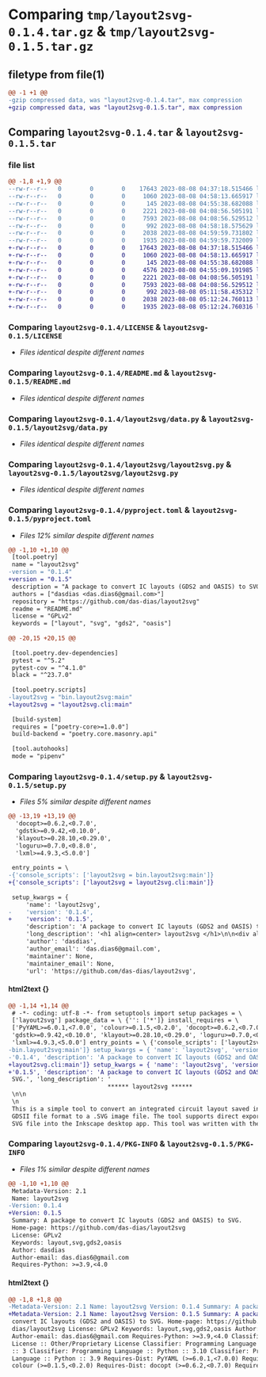 # Comparing `tmp/layout2svg-0.1.4.tar.gz` & `tmp/layout2svg-0.1.5.tar.gz`

## filetype from file(1)

```diff
@@ -1 +1 @@
-gzip compressed data, was "layout2svg-0.1.4.tar", max compression
+gzip compressed data, was "layout2svg-0.1.5.tar", max compression
```

## Comparing `layout2svg-0.1.4.tar` & `layout2svg-0.1.5.tar`

### file list

```diff
@@ -1,8 +1,9 @@
--rw-r--r--   0        0        0    17643 2023-08-08 04:37:18.515466 layout2svg-0.1.4/LICENSE
--rw-r--r--   0        0        0     1060 2023-08-08 04:58:13.665917 layout2svg-0.1.4/README.md
--rw-r--r--   0        0        0      145 2023-08-08 04:55:38.682088 layout2svg-0.1.4/layout2svg/__init__.py
--rw-r--r--   0        0        0     2221 2023-08-08 04:08:56.505191 layout2svg-0.1.4/layout2svg/data.py
--rw-r--r--   0        0        0     7593 2023-08-08 04:08:56.529512 layout2svg-0.1.4/layout2svg/layout2svg.py
--rw-r--r--   0        0        0      992 2023-08-08 04:58:18.575629 layout2svg-0.1.4/pyproject.toml
--rw-r--r--   0        0        0     2038 2023-08-08 04:59:59.731802 layout2svg-0.1.4/setup.py
--rw-r--r--   0        0        0     1935 2023-08-08 04:59:59.732009 layout2svg-0.1.4/PKG-INFO
+-rw-r--r--   0        0        0    17643 2023-08-08 04:37:18.515466 layout2svg-0.1.5/LICENSE
+-rw-r--r--   0        0        0     1060 2023-08-08 04:58:13.665917 layout2svg-0.1.5/README.md
+-rw-r--r--   0        0        0      145 2023-08-08 04:55:38.682088 layout2svg-0.1.5/layout2svg/__init__.py
+-rw-r--r--   0        0        0     4576 2023-08-08 04:55:09.191985 layout2svg-0.1.5/layout2svg/cli.py
+-rw-r--r--   0        0        0     2221 2023-08-08 04:08:56.505191 layout2svg-0.1.5/layout2svg/data.py
+-rw-r--r--   0        0        0     7593 2023-08-08 04:08:56.529512 layout2svg-0.1.5/layout2svg/layout2svg.py
+-rw-r--r--   0        0        0      992 2023-08-08 05:11:58.435312 layout2svg-0.1.5/pyproject.toml
+-rw-r--r--   0        0        0     2038 2023-08-08 05:12:24.760113 layout2svg-0.1.5/setup.py
+-rw-r--r--   0        0        0     1935 2023-08-08 05:12:24.760316 layout2svg-0.1.5/PKG-INFO
```

### Comparing `layout2svg-0.1.4/LICENSE` & `layout2svg-0.1.5/LICENSE`

 * *Files identical despite different names*

### Comparing `layout2svg-0.1.4/README.md` & `layout2svg-0.1.5/README.md`

 * *Files identical despite different names*

### Comparing `layout2svg-0.1.4/layout2svg/data.py` & `layout2svg-0.1.5/layout2svg/data.py`

 * *Files identical despite different names*

### Comparing `layout2svg-0.1.4/layout2svg/layout2svg.py` & `layout2svg-0.1.5/layout2svg/layout2svg.py`

 * *Files identical despite different names*

### Comparing `layout2svg-0.1.4/pyproject.toml` & `layout2svg-0.1.5/pyproject.toml`

 * *Files 12% similar despite different names*

```diff
@@ -1,10 +1,10 @@
 [tool.poetry]
 name = "layout2svg"
-version = "0.1.4"
+version = "0.1.5"
 description = "A package to convert IC layouts (GDS2 and OASIS) to SVG."
 authors = ["dasdias <das.dias6@gmail.com>"]
 repository = "https://github.com/das-dias/layout2svg"
 readme = "README.md"
 license = "GPLv2"
 keywords = ["layout", "svg", "gds2", "oasis"]
 
@@ -20,15 +20,15 @@
 
 [tool.poetry.dev-dependencies]
 pytest = "^5.2"
 pytest-cov = "^4.1.0"
 black = "^23.7.0"
 
 [tool.poetry.scripts]
-layout2svg = "bin.layout2svg:main"
+layout2svg = "layout2svg.cli:main"
 
 [build-system]
 requires = ["poetry-core>=1.0.0"]
 build-backend = "poetry.core.masonry.api"
 
 [tool.autohooks]
 mode = "pipenv"
```

### Comparing `layout2svg-0.1.4/setup.py` & `layout2svg-0.1.5/setup.py`

 * *Files 5% similar despite different names*

```diff
@@ -13,19 +13,19 @@
  'docopt>=0.6.2,<0.7.0',
  'gdstk>=0.9.42,<0.10.0',
  'klayout>=0.28.10,<0.29.0',
  'loguru>=0.7.0,<0.8.0',
  'lxml>=4.9.3,<5.0.0']
 
 entry_points = \
-{'console_scripts': ['layout2svg = bin.layout2svg:main']}
+{'console_scripts': ['layout2svg = layout2svg.cli:main']}
 
 setup_kwargs = {
     'name': 'layout2svg',
-    'version': '0.1.4',
+    'version': '0.1.5',
     'description': 'A package to convert IC layouts (GDS2 and OASIS) to SVG.',
     'long_description': '<h1 align=center> layout2svg </h1>\n\n<div align=justify>\n<p> This is a simple tool to convert an integrated circuit layout saved in OASIS / GDSII file format to a .SVG image file. The tool supports direct export of the SVG file into the Inkscape desktop app. This tool was written with the goal of rendering any layout in a desktop or web application. </p>\n</div>\n\n<h2 align=center> Installation </h2>\n\n<h3 align=center> MacOS, Linux, Windows </h3>\n\n```bash\npip install layout2svg\n```\n\n<h2 align=center> Usage - Command Line Interface </h2>\n\n```bash\nlayout2svg -i <input_file_path [.gds/.oas]> -o <output_file_path [.svg]>\n```\n\n<h2 align=center> Examples </h2>\n\n<p>\nRunning the example with the mock layerstack file and layout provided in the <a href="tests/data/">examples</a>, by running the following command:\n</p>\n\n```bash\nlayout2svg -i examples/crossed_metal.gds -t examples/mock_layers.lys.yml -o examples/crossed_metal.svg\n```\n\n<p>\ncan generate the following SVG image:\n</p>\n\n<p align=center>\n\n\n<img src="tests/data/crossed_metal.png" width=400/>\n\n\n</p>\n',
     'author': 'dasdias',
     'author_email': 'das.dias6@gmail.com',
     'maintainer': None,
     'maintainer_email': None,
     'url': 'https://github.com/das-dias/layout2svg',
```

#### html2text {}

```diff
@@ -1,14 +1,14 @@
 # -*- coding: utf-8 -*- from setuptools import setup packages = \
 ['layout2svg'] package_data = \ {'': ['*']} install_requires = \
 ['PyYAML>=6.0.1,<7.0.0', 'colour>=0.1.5,<0.2.0', 'docopt>=0.6.2,<0.7.0',
 'gdstk>=0.9.42,<0.10.0', 'klayout>=0.28.10,<0.29.0', 'loguru>=0.7.0,<0.8.0',
 'lxml>=4.9.3,<5.0.0'] entry_points = \ {'console_scripts': ['layout2svg =
-bin.layout2svg:main']} setup_kwargs = { 'name': 'layout2svg', 'version':
-'0.1.4', 'description': 'A package to convert IC layouts (GDS2 and OASIS) to
+layout2svg.cli:main']} setup_kwargs = { 'name': 'layout2svg', 'version':
+'0.1.5', 'description': 'A package to convert IC layouts (GDS2 and OASIS) to
 SVG.', 'long_description': '
                            ****** layout2svg ******
 \n\n
 \n
 This is a simple tool to convert an integrated circuit layout saved in OASIS /
 GDSII file format to a .SVG image file. The tool supports direct export of the
 SVG file into the Inkscape desktop app. This tool was written with the goal of
```

### Comparing `layout2svg-0.1.4/PKG-INFO` & `layout2svg-0.1.5/PKG-INFO`

 * *Files 1% similar despite different names*

```diff
@@ -1,10 +1,10 @@
 Metadata-Version: 2.1
 Name: layout2svg
-Version: 0.1.4
+Version: 0.1.5
 Summary: A package to convert IC layouts (GDS2 and OASIS) to SVG.
 Home-page: https://github.com/das-dias/layout2svg
 License: GPLv2
 Keywords: layout,svg,gds2,oasis
 Author: dasdias
 Author-email: das.dias6@gmail.com
 Requires-Python: >=3.9,<4.0
```

#### html2text {}

```diff
@@ -1,8 +1,8 @@
-Metadata-Version: 2.1 Name: layout2svg Version: 0.1.4 Summary: A package to
+Metadata-Version: 2.1 Name: layout2svg Version: 0.1.5 Summary: A package to
 convert IC layouts (GDS2 and OASIS) to SVG. Home-page: https://github.com/das-
 dias/layout2svg License: GPLv2 Keywords: layout,svg,gds2,oasis Author: dasdias
 Author-email: das.dias6@gmail.com Requires-Python: >=3.9,<4.0 Classifier:
 License :: Other/Proprietary License Classifier: Programming Language :: Python
 :: 3 Classifier: Programming Language :: Python :: 3.10 Classifier: Programming
 Language :: Python :: 3.9 Requires-Dist: PyYAML (>=6.0.1,<7.0.0) Requires-Dist:
 colour (>=0.1.5,<0.2.0) Requires-Dist: docopt (>=0.6.2,<0.7.0) Requires-Dist:
```

